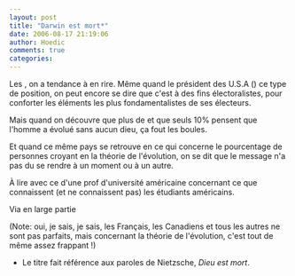 ```yaml
---
layout: post
title: "Darwin est mort*"
date: 2006-08-17 21:19:06
author: Hoedic
comments: true
categories: 
---
```



Les , on a tendance à en rire. Même quand le président des U.S.A  () ce type de position, on peut encore se dire que c'est à des fins électoralistes, pour conforter les éléments les plus fondamentalistes de ses électeurs.

Mais quand on découvre que plus de  et que seuls 10% pensent que l'homme a évolué sans aucun dieu, ça fout les boules.

Et quand ce même pays se retrouve  en ce qui concerne le pourcentage de personnes croyant en la théorie de l'évolution, on se dit que le message n'a pas du se rendre à un moment ou à un autre.

À lire avec ce  d'une prof d'université américaine concernant ce que connaissent (et ne connaissent pas) les étudiants américains.

Via  en large partie

(Note: oui, je sais, je sais, les Français, les Canadiens et tous les autres ne sont pas parfaits, mais concernant la théorie de l'évolution, c'est tout de même assez frappant !)

* Le titre fait référence aux paroles de Nietzsche, *Dieu est mort*.